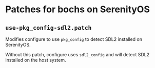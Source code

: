 # Patches for bochs on SerenityOS

## `use-pkg_config-sdl2.patch`

Modifies configure to use `pkg_config` to detect SDL2 installed on
SerenityOS.

Without this patch, configure uses `sdl2_config` and will detect SDL2
installed on the host system.
